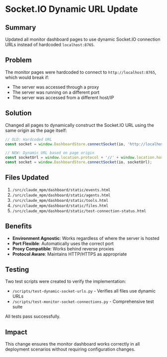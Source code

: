 # Socket.IO Dynamic URL Update

## Summary
Updated all monitor dashboard pages to use dynamic Socket.IO connection URLs instead of hardcoded `localhost:8765`.

## Problem
The monitor pages were hardcoded to connect to `http://localhost:8765`, which would break if:
- The server was accessed through a proxy
- The server was running on a different port
- The server was accessed from a different host/IP

## Solution
Changed all pages to dynamically construct the Socket.IO URL using the same origin as the page itself:

```javascript
// OLD: Hardcoded URL
const socket = window.DashboardStore.connectSocket(io, 'http://localhost:8765');

// NEW: Dynamic URL based on page origin
const socketUrl = window.location.protocol + '//' + window.location.host;
const socket = window.DashboardStore.connectSocket(io, socketUrl);
```

## Files Updated
1. `/src/claude_mpm/dashboard/static/events.html`
2. `/src/claude_mpm/dashboard/static/agents.html`
3. `/src/claude_mpm/dashboard/static/tools.html`
4. `/src/claude_mpm/dashboard/static/files.html`
5. `/src/claude_mpm/dashboard/static/test-connection-status.html`

## Benefits
- **Environment Agnostic**: Works regardless of where the server is hosted
- **Port Flexible**: Automatically uses the correct port
- **Proxy Compatible**: Works behind reverse proxies
- **Protocol Aware**: Maintains HTTP/HTTPS as appropriate

## Testing
Two test scripts were created to verify the implementation:
- `/scripts/test-dynamic-socket-urls.py` - Verifies all files use dynamic URLs
- `/scripts/test-monitor-socket-connections.py` - Comprehensive test suite

All tests pass successfully.

## Impact
This change ensures the monitor dashboard works correctly in all deployment scenarios without requiring configuration changes.